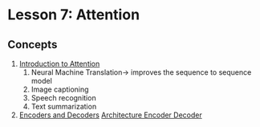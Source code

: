# Lesson 7: Attention

## Concepts

1. [Introduction to Attention](https://www.youtube.com/watch?time_continue=260&v=NCn97L5WbCY)
	1. Neural Machine Translation-> improves the sequence to sequence model
	1. Image captioning
	1. Speech recognition
	1. Text summarization
1. [Encoders and Decoders](https://www.youtube.com/watch?v=tDJBDwriJYQ) [Architecture Encoder Decoder](https://www.youtube.com/watch?time_continue=4&v=dkHdEAJnV_w)



